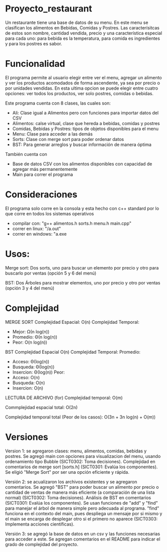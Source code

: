 # Proyecto_restaurant
Un restaurante tiene una base de datos de su menu. En este menu se clasifican los alimentos en Bebidas, Comidas y Postres. Las caracterísitcas de estos son nombre, cantidad vendida, precio y una característica especial para cada uno: para bebida es la temperatura, para comida es ingredientes y para los postres es sabor.

# Funcionalidad
El programa permite al usuario elegir entre ver el menu, agregar un alimento y ver los productos acomodados de forma ascendente, ya sea por precio o por unidades vendidas. En esta ultima opcion se puede elegir entre cuatro opciones: ver todos los productos, ver solo postres, comidas o bebidas.

Este programa cuenta con 8 clases, las cuales son:
- Ali: Clase igual a Alimentos pero con funciones para importar datos del CSV
- Alimentos: calse virtual, clase que hereda a bebidas, comidas y postres
- Comidas, Bebidas y Postres: tipos de objetos disponibles para el menu
- Menu: Clase para acceder a las demás
- Sorts: Clase con merge sort para poder ordenar datos
- BST: Para generar arreglos y buscar información de manera óptima

También cuenta con
 - Base de datos CSV con los alimentos disponibles con capacidad de agregar más permanentemente
 - Main para correr el programa
  
# Consideraciones
El programa solo corre en la consola y esta hecho con c++ standard por lo que corre en todos los sistemas operativos
- compilar con: "g++ alimentos.h sorts.h menu.h main.cpp"
- correr en linux: "/a.out"
- correr en windows: "a.exe

# Usos:
Merge sort: Dos sorts, uno para buscar un elemento por precio y otro para buscarlo por ventas (opción 5 y 6 del menú)

BST: Dos Árboles para mostrar elementos, uno por precio y otro por ventas (opción 3 y 4 del menú)

# Complejidad

MERGE SORT
Complejidad Espacial: O(n)
Complejidad Temporal:
- Mejor: Ω(n log(n))
- Promedio: Θ(n log(n))
- Peor: O(n log(n))

BST
Complejidad Espacial O(n)
Complejidad Temporal:
   Promedio:
- Acceso: Θ(log(n))
- Busqueda: Θ(log(n))
- Insercion: Θ(log(n))
   Peor:
- Acceso: O(n)
- Busqueda: O(n)
- Insercion: O(n)

LECTURA DE ARCHIVO (for)
Complejidad temporal: O(m)

Commplejidad espacial total: O(2n)

Complejidad temporal total (Peor de los casos): O(3n + 3n log(n) + O(m))

  # Versiones
Version 1: se agregaron clases: menu, alimentos, comidas, bebidas y postres. Se agregó main con opciones para visualizacion del menu, usando ordenamiento tipo Bubble (SICT0302: Toma decisiones). Complejidad en comentarios de merge sort [sorts.h] (SICT0301: Evalúa los componentes). Se eligió "Merge Sort" por ser una opción eficiente y rápida.

Versión 2: se acualizaron los archivos existentes y se agregaron comentarios. Se agregó "BST" para poder buscar un alimento por precio o cantidad de ventas de manera más eficiente (a comparación de una lista normal) (SICT0302: Toma decisiones). Análisis de BST en comentarios (SICT0301: Evalúa los componentes). Se usan funciones de "add" y "find" para manejar el árbol de manera simple pero adecuada al programa. "find" funciona en el contexto del main, pues despliega un mensaje por si mismo y el main se encarga de desplegar otro si el primero no aparece (SICT0303: Implementa acciones científicas).

Versión 3: se agregó la base de datos en un csv y las funciones necesarias para acceder a este. Se agregan comentarios en el README para indicar el grado de complejidad del proyecto.
